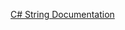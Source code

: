 [C# String Documentation](https://docs.microsoft.com/en-us/dotnet/api/system.string.replace?view=net-5.0)
